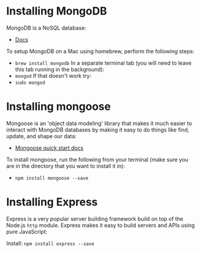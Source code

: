# Installing MongoDB
MongoDB is a NoSQL database:

- [Docs](https://docs.mongodb.com/manual/tutorial/install-mongodb-on-os-x/)

To setup MongoDB on a Mac using homebrew, perform the following steps:

- `brew install mongodb`
In a separate terminal tab (you will need to leave this tab running in the background):
- `mongod`
If that doesn't work try:
- `sudo mongod`

# Installing mongoose
Mongoose is an 'object data modeling' library that makes it much easier to interact with MongoDB databases by making it easy to do things like find, update, and shape our data:

- [Mongoose quick start docs](http://mongoosejs.com/docs/)

To install mongoose, run the following from your terminal (make sure you are in the directory that you want to install it in):
- `npm install mongoose --save`

# Installing Express
Express is a very popular server building framework build on top of the Node.js `http` module. Express makes it easy to build servers and APIs using pure JavaScript:

Install: `npm install express --save`
